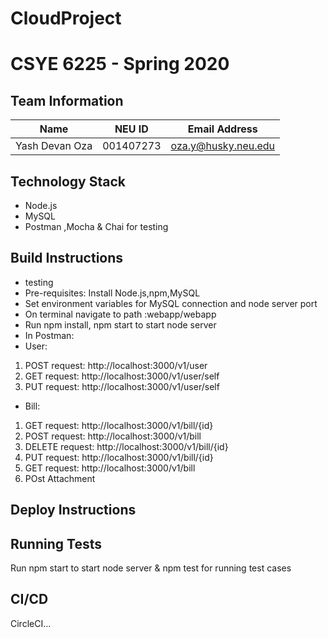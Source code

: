 # CloudProject
# CSYE 6225 - Spring 2020

## Team Information

| Name | NEU ID | Email Address |
| --- | --- | --- |
| Yash Devan Oza | 001407273 | oza.y@husky.neu.edu |

## Technology Stack
* Node.js
* MySQL
* Postman ,Mocha & Chai for testing

## Build Instructions
* testing 
* Pre-requisites: Install Node.js,npm,MySQL
* Set environment variables for MySQL connection and node server port
* On terminal navigate to path :webapp/webapp
* Run npm install, npm start to start node server
* In Postman:
* User:
1. POST request: http://localhost:3000/v1/user
2. GET request: http://localhost:3000/v1/user/self
3. PUT request: http://localhost:3000/v1/user/self
* Bill:
1. GET request: http://localhost:3000/v1/bill/{id} 
2. POST request: http://localhost:3000/v1/bill
3. DELETE request: http://localhost:3000/v1/bill/{id}
4. PUT request: http://localhost:3000/v1/bill/{id}
5. GET request: http://localhost:3000/v1/bill
6. POst Attachment

## Deploy Instructions

## Running Tests
Run npm start to start node server & npm test for running test cases

## CI/CD

CircleCI...